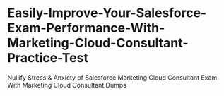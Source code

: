 # Easily-Improve-Your-Salesforce-Exam-Performance-With-Marketing-Cloud-Consultant-Practice-Test
Nullify Stress &amp; Anxiety of Salesforce Marketing Cloud Consultant Exam With Marketing Cloud Consultant Dumps
